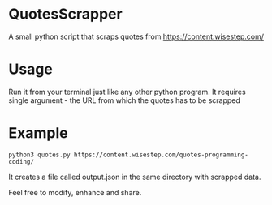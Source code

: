 # QuotesScrapper
A small python script that scraps quotes from https://content.wisestep.com/

# Usage
Run it from your terminal just like any other python program. It requires single argument - the URL from which the quotes has to be scrapped

# Example
`python3 quotes.py https://content.wisestep.com/quotes-programming-coding/`

It creates a file called output.json in the same directory with scrapped data.

Feel free to modify, enhance and share.
